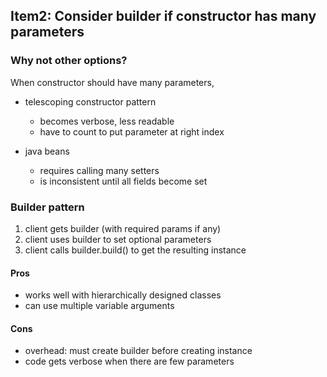 ## Item2: Consider builder if constructor has many parameters

### Why not other options?

When constructor should have many parameters,

- telescoping constructor pattern
    - becomes verbose, less readable
    - have to count to put parameter at right index

- java beans
    - requires calling many setters
    - is inconsistent until all fields become set


### Builder pattern

1. client gets builder (with required params if any)
2. client uses builder to set optional parameters
3. client calls builder.build() to get the resulting instance

#### Pros

- works well with hierarchically designed classes
- can use multiple variable arguments

#### Cons

- overhead: must create builder before creating instance
- code gets verbose when there are few parameters
